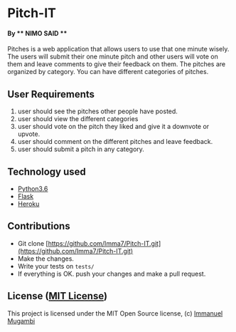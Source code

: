 # Pitch-IT

#### By **  NIMO SAID   **

Pitches is a web application that allows users to use that one minute wisely. The users will submit their one minute pitch and other users will vote on them and leave comments to give their feedback on them. The pitches are organized by category. You can have different categories of pitches. 

## User Requirements

1. user should see the pitches other people have posted.
2. user should view the different categories
2. user should vote on the pitch they liked and give it a downvote or upvote.
3. user should comment on the different pitches and leave feedback.
4. user should submit a pitch in any category.

<!-- ## Specifications
[Specification file](https://github.com/Imma7/Pitch-IT/blob/master/specs.md) -->

<!-- ## Live Demo

The web app can be accessed from the following link [https://pitch-eat.herokuapp.com/](https://pitch-eat.herokuapp.com/) -->

## Technology used

* [Python3.6](https://www.python.org/)
* [Flask](http://flask.pocoo.org/)
* [Heroku](https://heroku.com)

## Contributions

- Git clone [https://github.com/Imma7/Pitch-IT.git](https://github.com/Imma7/Pitch-IT.git) 
- Make the changes.
- Write your tests on `tests/`
- If everything is OK. push your changes and make a pull request.

## License ([MIT License](http://choosealicense.com/licenses/mit/))

This project is licensed under the MIT Open Source license, (c) [Immanuel Mugambi](https://github.com/Imma7)